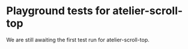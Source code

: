 # Playground tests for atelier-scroll-top
We are still awaiting the first test run for atelier-scroll-top.
